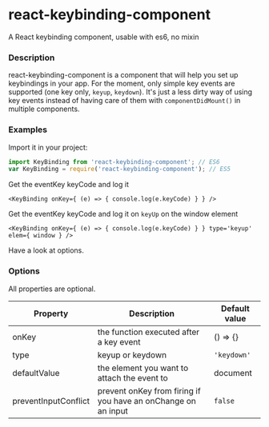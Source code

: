 # react-keybinding-component
A React keybinding component, usable with es6, no mixin

### Description

react-keybinding-component is a component that will help you set up keybindings in your app. For the moment, only simple key events are supported (one key only, `keyup`, `keydown`). It's just a less dirty way of using key events instead of having care of them with `componentDidMount()` in multiple components.

### Examples

Import it in your project:
``` javascript
import KeyBinding from 'react-keybinding-component'; // ES6
var KeyBinding = require('react-keybinding-component'); // ES5
```

Get the eventKey keyCode and log it
``` JSX
<KeyBinding onKey={ (e) => { console.log(e.keyCode) } } />
```

Get the eventKey keyCode and log it on `keyUp` on the window element
``` JSX
<KeyBinding onKey={ (e) => { console.log(e.keyCode) } } type='keyup' elem={ window } />
```

Have a look at options.

### Options

All properties are optional.

| Property           | Description                                 | Default value |
|--------------------|---------------------------------------------|---------------|
| onKey              | the function executed after a key event     | () => {}      |
| type               | keyup or keydown                            | `'keydown'`   |
| defaultValue       | the element you want to attach the event to | document      |
| preventInputConflict | prevent onKey from firing if you have an onChange on an input | `false` |
